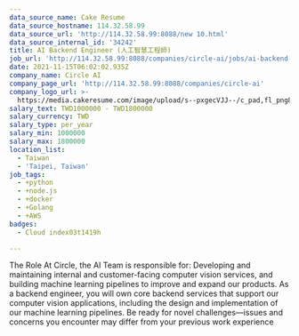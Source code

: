 ```yaml
---
data_source_name: Cake Resume
data_source_hostname: 114.32.58.99
data_source_url: 'http://114.32.58.99:8088/new 10.html'
data_source_internal_id: '34242'
title: AI Backend Engineer (人工智慧工程師)
job_url: 'http://114.32.58.99:8088/companies/circle-ai/jobs/ai-backend-engineer'
date: 2021-11-15T06:02:02.935Z
company_name: Circle AI
company_page_url: 'http://114.32.58.99:8088/companies/circle-ai'
company_logo_url: >-
  https://media.cakeresume.com/image/upload/s--pxgecVJJ--/c_pad,fl_png8,h_200,w_200/v1647844850/gcto8rhhj9wmttku8gid.png
salary_text: TWD1000000 - TWD1800000
salary_currency: TWD
salary_type: per_year
salary_min: 1000000
salary_max: 1800000
location_list:
  - Taiwan
  - 'Taipei, Taiwan'
job_tags:
  - +python
  - +node.js
  - +docker
  - +Golang
  - +AWS
badges:
  - Cloud index03t1419h

---
```


The Role At Circle, the AI Team is responsible for: Developing and maintaining internal and customer-facing computer vision services, and building machine learning pipelines to improve and expand our products. As a backend engineer, you will own core backend services that support our computer vision applications, including the design and implementation of our machine learning pipelines. Be ready for novel challenges—issues and concerns you encounter may differ from your previous work experience 